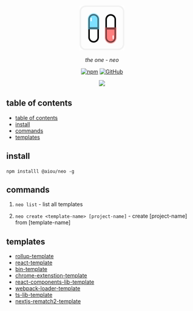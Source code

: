 <div align="center">

![logo](/docs/logo.png)

*the one - neo*

[![npm](https://img.shields.io/npm/v/@aiou/neo?style=flat-square)](https://github.com/JiangWeixian/templates/tree/master/packages/core) [![GitHub](https://img.shields.io/github/license/jiangweixian/templates?style=flat-square)](https://github.com/JiangWeixian/templates/tree/master/packages/rollup-template)

<img src="https://user-images.githubusercontent.com/6839576/83341699-f436dc00-a318-11ea-9cf5-60b4ee16cfa7.gif" width="640" />

</div>


## table of contents

- [table of contents](#table-of-contents)
- [install](#install)
- [commands](#commands)
- [templates](#templates)

## install

`npm installl @aiou/neo -g`

## commands

1. `neo list` - list all templates

2. `neo create <template-name> [project-name]` - create [project-name] from [template-name]

## templates

- [rollup-template](/packages/rollup-template)
- [react-template](/packages/react-template)
- [bin-template](/packages/bin-template)
- [chrome-extenstion-template](/packages/chrome-extenstion-template)
- [react-components-lib-template](/packages/react-components-lib-template)
- [webpack-loader-template](/packages/webpack-loader-template)
- [ts-lib-template](/packages/ts-lib-template)
- [nextjs-rematch2-template](/packages/nextjs-rematch2-template)